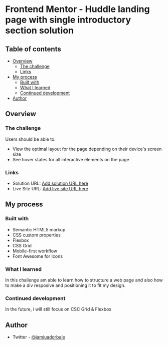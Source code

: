 # Frontend Mentor - Huddle landing page with single introductory section solution

## Table of contents

- [Overview](#overview)
  - [The challenge](#the-challenge)
  - [Links](#links)
- [My process](#my-process)
  - [Built with](#built-with)
  - [What I learned](#what-i-learned)
  - [Continued development](#continued-development)
- [Author](#author)

## Overview

### The challenge

Users should be able to:

- View the optimal layout for the page depending on their device's screen size
- See hover states for all interactive elements on the page


### Links

- Solution URL: [Add solution URL here](https://github.com/Jamiuadorable/Huddle-landing-page.git)
- Live Site URL: [Add live site URL here](https://huddlelandingpages.vercel.app/)

## My process

### Built with

- Semantic HTML5 markup
- CSS custom properties
- Flexbox
- CSS Grid
- Mobile-first workflow
- Font Awesome for Icons


### What I learned

In this challenge am able to learn how to structure a web page and also how to make a div resposive and positioning it to fit my design.

### Continued development

In the future, i will still focus on CSC Grid & Flexbox 


## Author

- Twitter - [@jamiuadorbale](https://x.com/jamiuadorable?t=5DybP5a1zcBYqBkd5SW8ig&s=09)

